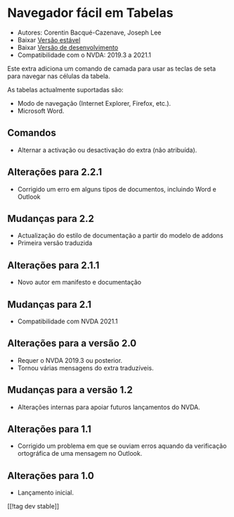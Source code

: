 # Navegador fácil em Tabelas #

* Autores: Corentin Bacqué-Cazenave, Joseph Lee
* Baixar [Versão estável][1]
* Baixar [Versão de desenvolvimento][2]
* Compatibilidade com o NVDA: 2019.3 a 2021.1

Este extra adiciona um comando de camada para usar as teclas de seta para
navegar nas células da tabela.

As tabelas actualmente suportadas são:

* Modo de navegação (Internet Explorer, Firefox, etc.).
* Microsoft Word.

## Comandos

* Alternar a activação ou desactivação do extra (não atribuída).

## Alterações para 2.2.1

* Corrigido um erro em alguns tipos de documentos, incluindo Word e Outlook

## Mudanças para 2.2

* Actualização do estilo de documentação a partir do modelo de addons
* Primeira versão traduzida

## Alterações para 2.1.1

* Novo autor em manifesto e documentação

## Mudanças para 2.1

* Compatibilidade com NVDA 2021.1

## Alterações para a versão 2.0

* Requer o NVDA 2019.3 ou posterior.
* Tornou várias mensagens do extra traduzíveis.

## Mudanças para a versão 1.2

* Alterações internas para apoiar futuros lançamentos do NVDA.

## Alterações para 1.1

* Corrigido um problema em que se ouviam erros aquando da verificação
  ortográfica de uma mensagem no Outlook.

## Alterações para 1.0

*   Lançamento inicial.

[[!tag dev stable]]

[1]: https://addons.nvda-project.org/files/get.php?file=etn

[2]: https://addons.nvda-project.org/files/get.php?file=etn-dev
